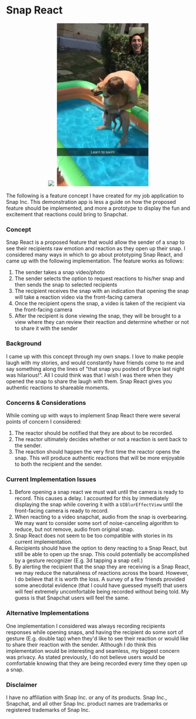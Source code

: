 # Snap React
<center>
<img src="https://github.com/dkindler/SnapReact/blob/dev/assets/proposal.gif" width="250"/>&nbsp;&nbsp;<img src="https://github.com/dkindler/SnapReact/blob/dev/assets/luna.png" width="250" />
</center>

The following is a feature concept I have created for my job application to Snap Inc.
This demonstration app is less a guide on how the proposed feature should be implemented, and more a prototype to display the fun and excitement that reactions could bring to Snapchat.

### Concept
Snap React is a proposed feature that would allow the sender of a snap to see their recipients raw emotion and reaction as they open up their snap. I considered many ways in which to go about prototyping Snap React, and came up with the following implementation. The feature works as follows:

  1. The sender takes a snap video/photo
  2. The sender selects the option to request reactions to his/her snap and then sends the snap to selected recipients
  3. The recipient receives the snap with an indication that opening the snap will take a reaction video via the front-facing camera
  4. Once the recipient opens the snap, a video is taken of the recipient via the front-facing camera
  5. After the recipient is done viewing the snap, they will be brought to a view where they can review their reaction and determine whether or not to share it with the sender

### Background
I came up with this concept through my own snaps. I love to make people laugh with my stories, and would constantly have friends come to me and say something along the lines of "that snap you posted of Bryce last night was hilarious!". All I could think was that I wish I was there when they opened the snap to share the laugh with them. Snap React gives you authentic reactions to shareable moments.

### Concerns & Considerations
While coming up with ways to implement Snap React there were several points of concern I considered:
 1. The reactor should be notified that they are about to be recorded.
 2. The reactor ultimately decides whether or not a reaction is sent back to the sender.
 3. The reaction should happen the very first time the reactor opens the snap. This will produce authentic reactions that will be more enjoyable to both the recipient and the sender.

### Current Implementation Issues
 1. Before opening a snap react we must wait until the camera is ready to record. This causes a delay. I accounted for this by immediately displaying the snap while covering it with a `UIBlurEffectView` until the front-facing camera is ready to record.
 2. When reacting to a video snapchat, audio from the snap is overbearing. We may want to consider some sort of noise-canceling algorithm to reduce, but not remove, audio from original snap.
 3. Snap React does not seem to be too compatible with stories in its current implementation.
 4. Recipients should have the option to deny reacting to a Snap React, but still be able to open up the snap. This could potentially be accomplished by a gesture recognizer (E.g. 3d tapping a snap cell.)
 5. By alerting the recipient that the snap they are receiving is a Snap React, we may reduce the naturalness of reactions across the board. However, I do believe that it is worth the loss. A survey of a few friends provided some anecdotal evidence (that I could have guessed myself) that users will feel extremely uncomfortable being recorded without being told. My guess is that  Snapchat users will feel the same.

### Alternative Implementations
One implementation I considered was always recording recipients responses while opening snaps, and having the recipient do some sort of gesture (E.g. double tap) when they'd like to see their reaction or would like to share their reaction with the sender. Although I do think this implementation would be interesting and seamless, my biggest concern was privacy. As stated previously, I do not believe users would be comfortable knowing that they are being recorded every time they open up a snap.

### Disclaimer
I have no affiliation with Snap Inc. or any of its products. Snap Inc., Snapchat, and all other Snap Inc. product names are trademarks or registered trademarks of Snap Inc.
